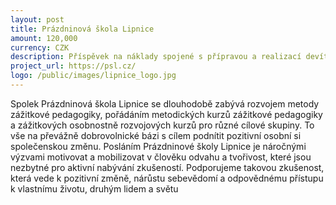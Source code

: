 ```yaml
---
layout: post
title: Prázdninová škola Lipnice
amount: 120,000
currency: CZK
description: Příspěvek na náklady spojené s přípravou a realizací devítidenního zážitkového kurzu pro začínající učitele Odraz v létě 2023
project_url: https://psl.cz/
logo: /public/images/lipnice_logo.jpg
---
```


Spolek Prázdninová škola Lipnice se dlouhodobě zabývá rozvojem metody zážitkové pedagogiky, pořádáním metodických kurzů zážitkové pedagogiky a zážitkových osobnostně rozvojových kurzů pro různé cílové skupiny. To vše na převážně dobrovolnické bázi s cílem podnítit
pozitivní osobní si společenskou změnu. Posláním Prázdninové školy Lipnice je náročnými výzvami motivovat a mobilizovat v člověku odvahu a tvořivost, které jsou nezbytné pro aktivní nabývání zkušeností. Podporujeme takovou zkušenost, která
vede k pozitivní změně, nárůstu sebevědomí a odpovědnému přístupu k vlastnímu životu, druhým lidem a světu
